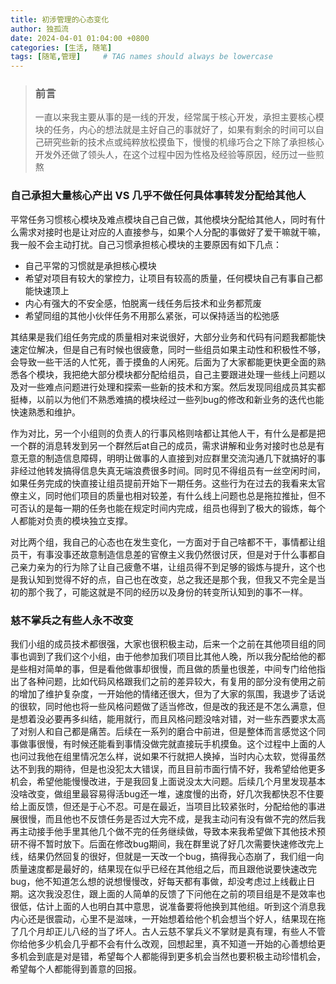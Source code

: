```yaml
---
title: 初涉管理的心态变化
author: 独孤流
date: 2024-04-01 01:04:00 +0800
categories: [生活, 随笔]
tags: [随笔,管理]     # TAG names should always be lowercase
---
```


> ### 前言
> 一直以来我主要从事的是一线的开发，经常属于核心开发，承担主要核心模块的任务，内心的想法就是主好自己的事就好了，如果有剩余的时间可以自己研究些新的技术点或纯粹放松摸鱼下，慢慢的机缘巧合之下除了承担核心开发外还做了领头人，在这个过程中因为性格及经验等原因，经历过一些煎熬

### 自己承担大量核心产出 VS 几乎不做任何具体事转发分配给其他人
平常任务习惯核心模块及难点模块自己自己做，其他模块分配给其他人，同时有什么需求对接时也是让对应的人直接参与，如果个人分配的事做好了爱干嘛就干嘛，我一般不会主动打扰。自己习惯承担核心模块的主要原因有如下几点：
- 自己平常的习惯就是承担核心模块
- 希望对项目有较大的掌控力，让项目有较高的质量，任何模块自己有事自己都能快速顶上
- 内心有强大的不安全感，怕脱离一线任务后技术和业务都荒废
- 希望同组的其他小伙伴任务不用那么紧张，可以保持适当的松弛感

其结果是我们组任务完成的质量相对来说很好，大部分业务和代码有问题我都能快速定位解决，但是自己有时候也很疲惫，同时一些组员如果主动性和积极性不够，会导致一些干活的人忙死，善于摸鱼的人闲死。后面为了大家都能更快更全面的熟悉各个模块，我把绝大部分模块都分配给组员，自己主要跟进处理一些线上问题以及对一些难点问题进行处理和探索一些新的技术和方案。然后发现同组成员其实都挺棒，以前以为他们不熟悉难搞的模块经过一些列bug的修改和新业务的迭代也能快速熟悉和维护。

作为对比，另一个小组则的负责人的行事风格则啥都让其他人干，有什么是都是把一个群的消息转发到另一个群然后at自己的成员，需求讲解和业务对接时也总是有意无意的制造信息障碍，明明让做事的人直接到对应群里交流沟通几下就搞好的事非经过他转发搞得信息失真无端浪费很多时间。同时见不得组员有一丝空闲时间，如果任务完成的快直接让组员提前开始下一期任务。这些行为在过去的我看来太官僚主义，同时他们项目的质量也相对较差，有什么线上问题也总是拖拉推扯，但不可否认的是每一期的任务也能在规定时间内完成，组员也得到了极大的锻炼，每个人都能对负责的模块独立支撑。

对比两个组，我自己的心态也在发生变化，一方面对于自己啥都不干，事情都让组员干，有事没事还故意制造信息差的官僚主义我仍然很讨厌，但是对于什么事都自己亲力亲为的行为除了让自己疲惫不堪，让组员得不到足够的锻炼与提升，这个也是我认知到觉得不好的点，自己也在改变，总之我还是那个我，但我又不完全是当初的那个我了，可能这就是不同的经历以及身份的转变所认知到的事不一样。

### 慈不掌兵之有些人永不改变
我们小组的成员技术都很强，大家也很积极主动，后来一个之前在其他项目组的同事也调到了我们这个小组，由于他参加我们项目比其他人晚，所以我分配给他的都是些相对简单的事，但是看他做事却很慢，而且做的质量也很差，中间专门给他指出了各种问题，比如代码风格跟我们之前的差异较大，有复用的部分没有使用之前的增加了维护复杂度，一开始他的情绪还很大，但为了大家的氛围，我退步了话说的很软，同时他也将一些风格问题做了适当修改，但是改的我还是不怎么满意，但是想着没必要再多纠结，能用就行，而且风格问题没啥对错，对一些东西要求太高了对别人和自己都是痛苦。后续在一系列的磨合中前进，但是整体而言感觉这个同事做事很慢，有时候还能看到事情没做完就直接玩手机摸鱼。这个过程中上面的人也问过我他在组里情况怎么样，说如果不行就把人换掉，当时内心太软，觉得虽然达不到我的期待，但是也没犯太大错误，而且目前市面行情不好，我希望给他更多机会，希望他能慢慢改进，于是我回复上面说没太大问题。后续几个月里发现基本没啥改变，做组里最容易得活bug还一堆，速度慢的出奇，好几次我都快忍不住要给上面反馈，但还是于心不忍。可是在最近，当项目比较紧张时，分配给他的事进展很慢，而且他也不反馈任务是否过大完不成，是我主动问有没有做不完的然后我再主动接手他手里其他几个做不完的任务继续做，导致本来我希望做下其他技术预研不得不暂时放下。后面在修改bug期间，我在群里说了好几次需要快速修改完上线，结果仍然回复的很好，但就是一天改一个bug，搞得我心态崩了，我们组一向质量速度都是最好的，结果现在似乎已经在其他组之后，而且跟他说要快速改完bug，他不知道怎么想的说想慢慢改，好每天都有事做，却没考虑过上线截止日期。这次我没忍住，跟上面的人简单的反馈了下问他在之前的项目组是不是效率也很低，估计上面的人也明白其中意思，说准备要将他换到其他组。听到这个消息我内心还是很震动，心里不是滋味，一开始想着给他个机会想当个好人，结果现在拖了几个月却正儿八经的当了坏人。古人云慈不掌兵义不掌财是真有理，有些人不管你给他多少机会几乎都不会有什么改观，回想起里，真不知道一开始的心善想给更多机会到底是对是错，希望每个人都能得到更多机会当然也要积极主动珍惜机会，希望每个人都能得到善意的回报。

